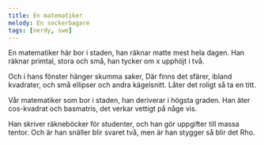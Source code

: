 ```yaml
---
title: En matematiker
melody: En sockerbagare
tags: [nerdy, swe]
---
```


En matematiker här bor i staden,
han räknar matte mest hela dagen.
Han räknar primtal, stora och små,
han tycker om x upphöjt i två.

Och i hans fönster hänger
skumma saker,
Där finns det sfärer, ibland kvadrater,
och små ellipser och andra kägelsnitt.
Låter det roligt så ta en titt.

Vår matematiker som bor i staden,
han deriverar i högsta graden.
Han äter cos-kvadrat och basmatris,
det verkar vettigt på någe vis.

Han skriver räkneböcker för studenter,
och han gör uppgifter till massa tentor.
Och är han snäller blir svaret två,
men är han stygger så blir det Rho.
